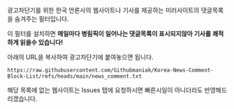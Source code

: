 광고차단기를 위한 한국 언론사의 웹사이트나 기사를 제공하는 미러사이트의 댓글목록을 숨겨주는 필터입니다.

이 필터를 설치하면 **매일마다 병림픽이 일어나는 댓글목록이 표시되지않아 기사를 쾌적하게 읽을수 있습니다!**

아래의 URL을 복사하여 광고차단기에 붙여놓으면 됩니다.
```
https://raw.githubusercontent.com/Githubmaniak/Korea-News-Comment-Block-List/refs/heads/main/news_comment.txt
```

해당 목록에 없는 웹사이트는 Issues 탭에 요청하시면 빠른시일이 아니더라도 반영해드리겠습니다.
